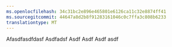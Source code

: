 ```yaml
---
ms.openlocfilehash: 34c31bc2e896e465801e6126ca11c32e8874ff41
ms.sourcegitcommit: 44647a8d2b8f91283161046c0c7ffa3c808b6233
translationtype: MT
---
```

Afasdfasdfdasf Asdfadsf Asdf Asdf Asdf asdf
